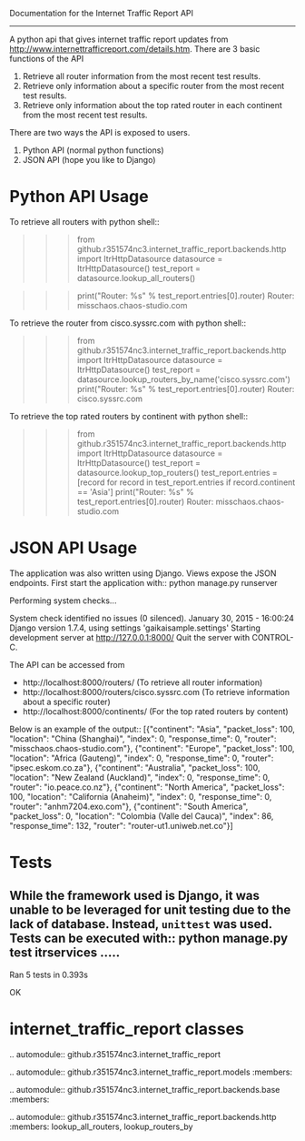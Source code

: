 Documentation for the Internet Traffic Report API
*************************************************

A python api that gives internet traffic report updates from http://www.internettrafficreport.com/details.htm. There are 3 basic
functions of the API

1. Retrieve all router information from the most recent test results.
2. Retrieve only information about a specific router from the most recent test results.
3. Retrieve only information about the top rated router in each continent from the most recent test results.

There are two ways the API is exposed to users.

1. Python API (normal python functions)
2. JSON API (hope you like to Django)
   
Python API Usage
================

To retrieve all routers with python shell::
  >>> from github.r351574nc3.internet_traffic_report.backends.http import ItrHttpDatasource
  >>> datasource = ItrHttpDatasource()
  >>> test_report = datasource.lookup_all_routers()

  >>> print("Router: %s" % test_report.entries[0].router)
  Router: misschaos.chaos-studio.com

To retrieve the router from cisco.syssrc.com with python shell::
  >>> from github.r351574nc3.internet_traffic_report.backends.http import ItrHttpDatasource
  >>> datasource = ItrHttpDatasource()
  >>> test_report = datasource.lookup_routers_by_name('cisco.syssrc.com')
  >>> print("Router: %s" % test_report.entries[0].router)
  Router: cisco.syssrc.com

To retrieve the top rated routers by continent with python shell::
  >>> from github.r351574nc3.internet_traffic_report.backends.http import ItrHttpDatasource
  >>> datasource = ItrHttpDatasource()
  >>> test_report = datasource.lookup_top_routers()
  >>> test_report.entries = [record for record in test_report.entries if record.continent == 'Asia']
  >>> print("Router: %s" % test_report.entries[0].router)
  Router: misschaos.chaos-studio.com


JSON API Usage
================

The application was also written using Django. Views expose the JSON endpoints. First start the application with::
  python manage.py runserver

  Performing system checks...

  System check identified no issues (0 silenced).
  January 30, 2015 - 16:00:24
  Django version 1.7.4, using settings 'gaikaisample.settings'
  Starting development server at http://127.0.0.1:8000/
  Quit the server with CONTROL-C.
   
The API can be accessed from
* http://localhost:8000/routers/ (To retrieve all router information)
* http://localhost:8000/routers/cisco.syssrc.com (To retrieve information about a specific router)
* http://localhost:8000/continents/ (For the top rated routers by content)
 
Below is an example of the output::
  [{"continent": "Asia", "packet_loss": 100, "location": "China (Shanghai)", "index": 0, "response_time": 0, "router": "misschaos.chaos-studio.com"}, {"continent": "Europe", "packet_loss": 100, "location": "Africa (Gauteng)", "index": 0, "response_time": 0, "router": "ipsec.eskom.co.za"}, {"continent": "Australia", "packet_loss": 100, "location": "New Zealand (Auckland)", "index": 0, "response_time": 0, "router": "io.peace.co.nz"}, {"continent": "North America", "packet_loss": 100, "location": "California (Anaheim)", "index": 0, "response_time": 0, "router": "anhm7204.exo.com"}, {"continent": "South America", "packet_loss": 0, "location": "Colombia (Valle del Cauca)", "index": 86, "response_time": 132, "router": "router-ut1.uniweb.net.co"}]

Tests
=====

While the framework used is Django, it was unable to be leveraged for unit testing due to the lack of database. Instead,
`unittest` was used. Tests can be executed with::
  python manage.py test itrservices
  .....
  ----------------------------------------------------------------------
  Ran 5 tests in 0.393s
   
  OK

internet_traffic_report classes
===============================

.. automodule:: github.r351574nc3.internet_traffic_report


.. automodule:: github.r351574nc3.internet_traffic_report.models
   :members:

.. automodule:: github.r351574nc3.internet_traffic_report.backends.base
   :members: 

.. automodule:: github.r351574nc3.internet_traffic_report.backends.http
   :members: lookup_all_routers, lookup_routers_by

